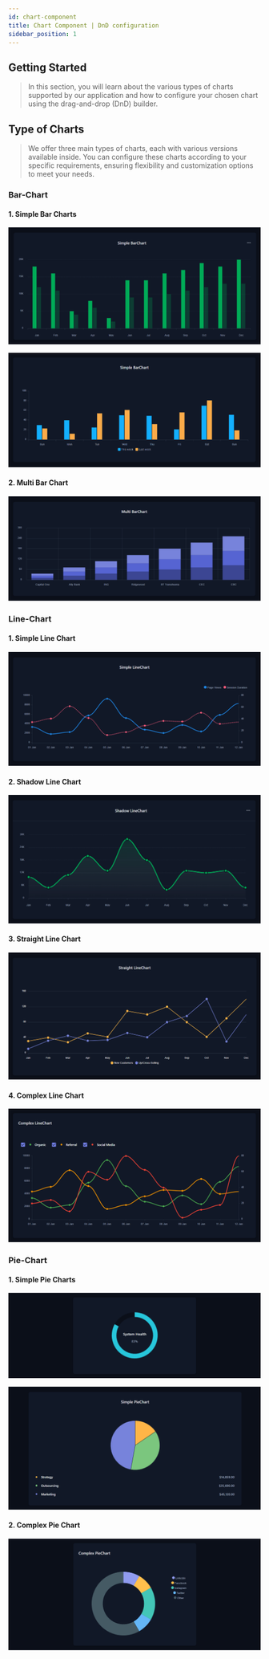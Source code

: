 ```yaml
---
id: chart-component
title: Chart Component | DnD configuration
sidebar_position: 1
---
```


## Getting Started

> In this section, you will learn about the various types of charts supported by our application and how to configure your chosen chart using the drag-and-drop (DnD) builder.

## Type of Charts 

> We offer three main types of charts, each with various versions available inside. You can configure these charts according to your specific requirements, ensuring flexibility and customization options to meet your needs.

### Bar-Chart 

#### 1. Simple Bar Charts

![Simple barchart1](../../../static/img/simple-barchart.png)

![Simple barchart2](../../../static/img/simple-barchart2.png)

#### 2. Multi Bar Chart

![Multi barchart](../../../static/img/multi-barchart.png)

### Line-Chart 

#### 1. Simple Line Chart

![Simple linechart](../../../static/img/simple-linechart.png)

#### 2. Shadow Line Chart

![Shadow linechart](../../../static/img/shadow-linechart.png)

#### 3. Straight Line Chart

![Straight linechart](../../../static/img/straight-linechart.png)

#### 4. Complex Line Chart

![Complex linechart](../../../static/img/complex-linechart.png)

### Pie-Chart 

#### 1. Simple Pie Charts

![Simple piechart1](../../../static/img/simple-piechart1.png)

![Simple piechart2](../../../static/img/simple-piechart2.png)

#### 2. Complex Pie Chart

![Complex PieChart](../../../static/img/complex-piechart.png)